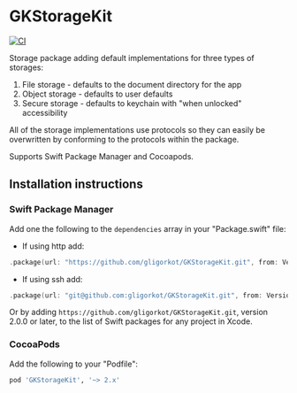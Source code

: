 # GKStorageKit

[![CI](https://github.com/gligorkot/GKStorageKit/actions/workflows/ci.yml/badge.svg)](https://github.com/gligorkot/GKStorageKit/actions/workflows/ci.yml)

Storage package adding default implementations for three types of storages:

1. File storage - defaults to the document directory for the app
1. Object storage - defaults to user defaults
1. Secure storage - defaults to keychain with "when unlocked" accessibility

All of the storage implementations use protocols so they can easily be overwritten by conforming to the protocols within the package.

Supports Swift Package Manager and Cocoapods.

## Installation instructions

### Swift Package Manager

Add one the following to the `dependencies` array in your "Package.swift" file:

- If using http add:

```swift
.package(url: "https://github.com/gligorkot/GKStorageKit.git", from: Version("2.0.0"))
```

- If using ssh add:

```swift
.package(url: "git@github.com:gligorkot/GKStorageKit.git", from: Version("2.0.0"))
```

Or by adding `https://github.com/gligorkot/GKStorageKit.git`, version 2.0.0 or later, to the list of Swift packages for any project in Xcode.

### CocoaPods

Add the following to your "Podfile":

```ruby
pod 'GKStorageKit', '~> 2.x'
```
